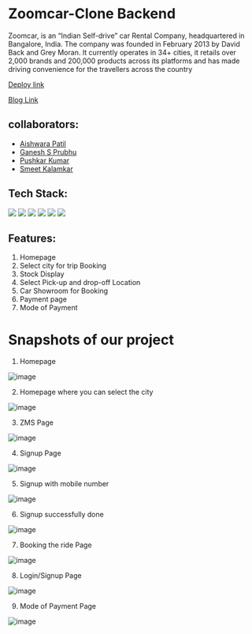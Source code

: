 # Zoomcar-Clone Backend

Zoomcar, is an “Indian Self-drive” car Rental Company, headquartered in Bangalore, India. The company was founded in February 2013 by David Back and Grey Moran. It currently operates in 34+ cities, it retails over 2,000 brands and 200,000 products across its platforms and has made driving convenience for the travellers across the country

[Deploy link](https://quirky-jennings-d4c52d.netlify.app/)

[Blog Link](https://medium.com/@iaishwaryapatil01/zoomcar-clone-backend-b4ac53f58a19)

## collaborators:
- [Aishwara Patil](https://github.com/Aishwaryapatil1)
- [Ganesh S Prubhu](https://github.com/Ganesh-S-Prabhu)
- [Pushkar Kumar](https://github.com/Singh970271)
- [Smeet Kalamkar](https://github.com/smeetkalamkar)


## Tech Stack:

<p>
   <img src="https://img.icons8.com/color/64/000000/javascript.png"/>
   <img src="https://img.icons8.com/color/64/000000/html-5.png"/>
   <img src="https://img.icons8.com/color/64/000000/css3.png" />
   <img src="https://img.icons8.com/color/64/000000/json.png"/>
   <img src="https://img.icons8.com/color/64/000000/mongodb.png"/>
   <img src="https://img.icons8.com/color/64/000000/postman.png"/>
</p>

## Features:
1. Homepage
2. Select city for trip Booking
3. Stock Display
4. Select Pick-up and drop-off Location
5. Car Showroom for Booking
6. Payment page
7. Mode of Payment

<h1>Snapshots of our project</h1>

1. Homepage

![image](https://user-images.githubusercontent.com/93313435/165329415-4d391d76-9567-4114-b5bd-0979e08f16fa.png)

2. Homepage where you can select the city

![image](https://user-images.githubusercontent.com/93313435/165329545-f364b501-e926-4bc3-80eb-d19ca88888c2.png)

3. ZMS Page

![image](https://user-images.githubusercontent.com/93313435/165332639-933ba9b9-6e02-4db6-8a5a-fc1d64743410.png)

4. Signup Page

![image](https://user-images.githubusercontent.com/93313435/165329652-bdefb8e3-9d9b-4902-8631-fd81e7c0ba76.png)

5. Signup with mobile number

![image](https://user-images.githubusercontent.com/93313435/165329761-e1f988e6-92d8-479c-b204-292f26c6080f.png)

6. Signup successfully done

![image](https://user-images.githubusercontent.com/93313435/165329856-db600ec2-4ebf-4925-b42d-2ab502fc0982.png)

7. Booking the ride Page

![image](https://user-images.githubusercontent.com/93313435/165329982-7b1e09c6-92cf-447e-93b1-69244331a9a9.png)

8. Login/Signup Page

![image](https://user-images.githubusercontent.com/93313435/165330085-252ce509-78d3-442d-9544-0ebe62062201.png)

9. Mode of Payment Page

![image](https://user-images.githubusercontent.com/93313435/165330190-947ef111-a967-41a6-874f-c74fd5e069aa.png)
